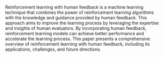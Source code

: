 Reinforcement learning with human feedback is a machine learning technique that combines the power of reinforcement learning algorithms with the knowledge and guidance provided by human feedback. This approach aims to improve the learning process by leveraging the expertise and insights of human evaluators. By incorporating human feedback, reinforcement learning models can achieve better performance and accelerate the learning process. This paper presents a comprehensive overview of reinforcement learning with human feedback, including its applications, challenges, and future directions.